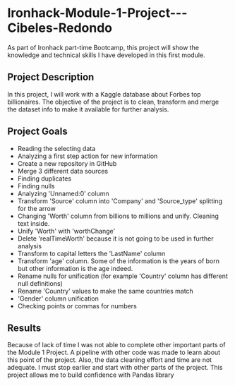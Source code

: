 # Ironhack-Module-1-Project---Cibeles-Redondo

As part of Ironhack part-time Bootcamp, this project will show the knowledge and technical skills I have developed in this first module.

## Project Description
In this project, I will work with a Kaggle database about Forbes top billionaires. The objective of the project is to clean, transform and merge the dataset info to make it available for further analysis.


## Project Goals
- Reading the selecting data
- Analyzing a first step action for new information
- Create a new repository in GitHub
- Merge 3 different data sources
- Finding duplicates
- Finding nulls
- Analyzing 'Unnamed:0' column
- Transform 'Source' column into 'Company' and 'Source_type' splitting for the arrow
- Changing 'Worth' column from billions to millions and unify. Cleaning text inside.
- Unify 'Worth' with 'worthChange'
- Delete 'realTimeWorth' because it is not going to be used in further analysis
- Transform to capital letters the 'LastName' column
- Transform 'age' column. Some of the information is the years of born but other information is the age indeed.
- Rename nulls for unification (for example 'Country' column has different null definitions)
- Rename 'Country' values to make the same countries match
- 'Gender' column unification
- Checking points or commas for numbers


## Results
Because of lack of time I was not able to complete other important parts of the Module 1 Project. A pipeline with other code was made to learn about this point of the project. Also, the data cleaning effort and time are not adequate. I must stop earlier and start with other parts of the project.
This project allows me to build confidence with Pandas library
